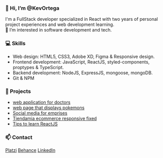 ### 👋 Hi, I’m @KevOrtega
I'm a FullStack developer specialized in React with two years of personal project experiences and web development learning.
<br>
👀 I’m interested in software development and tech.

### 💻 Skills
- Web design: HTML5, CSS3, Adobe XD, Figma & Responsive design.
- Frontend development: JavaScript, ReactJS, styled-components, proptypes & TypeScript.
- Backend development: NodeJS, ExpressJS, mongoose, mongoDB.
- Git & NPM

### 🚀 Projects
- [web application for doctors](https://github.com/KevOrtega/HealthMatters)
- [web page that displays pokemons](https://github.com/KevOrtega/pi-pokemon-front)
- [Social media for emprises](https://github.com/KevOrtega/Trademark-front)
- [Tiendamia ecommerce responsive fixed](https://github.com/KevOrtega/Tiendamia)
- [Tips to learn ReactJS](https://github.com/KevOrtega/React-Tips)
  
### 📫 Contact
[Platzi](https://platzi.com/p/kevortega/)
[Behance](https://www.behance.net/kevinortega4)
[LinkedIn](https://www.linkedin.com/in/kevortega/)
